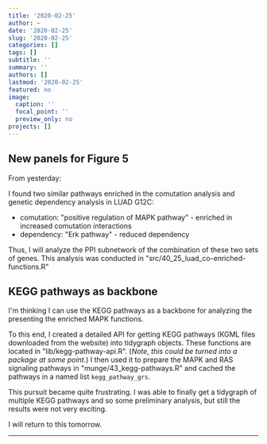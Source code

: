 ```yaml
---
title: '2020-02-25'
author: ~
date: '2020-02-25'
slug: '2020-02-25'
categories: []
tags: []
subtitle: ''
summary: ''
authors: []
lastmod: '2020-02-25'
featured: no
image:
  caption: ''
  focal_point: ''
  preview_only: no
projects: []
---
```


## New panels for Figure 5

From yesterday:

I found two similar pathways enriched in the comutation analysis and genetic dependency analysis in LUAD G12C:

* comutation: "positive regulation of MAPK pathway" - enriched in increased comutation interactions
* dependency: "Erk pathway" - reduced dependency

Thus, I will analyze the PPI subnetwork of the combination of these two sets of genes.
This analysis was conducted in "src/40_25_luad_co-enriched-functions.R"

## KEGG pathways as backbone

I'm thinking I can use the KEGG pathways as a backbone for analyzing the presenting the enriched MAPK functions.

To this end, I created a detailed API for getting KEGG pathways (KGML files downloaded from the website) into tidygraph objects.
These functions are located in "lib/kegg-pathway-api.R".
(*Note, this could be turned into a package at some point.*)
I then used it to prepare the MAPK and RAS signaling pathways in "munge/43_kegg-pathways.R" and cached the pathways in a named list `kegg_pathway_grs`.

This pursuit became quite frustrating.
I was able to finally get a tidygraph of multiple KEGG pathways and so some preliminary analysis, but still the results were not very exciting.

I will return to this tomorrow.

---

